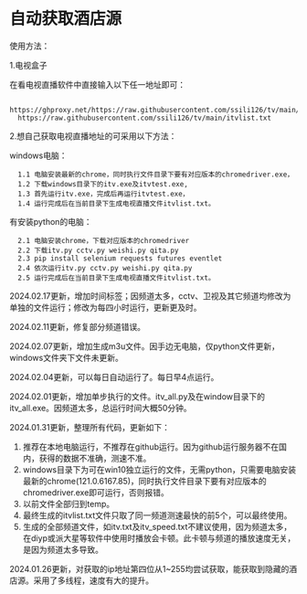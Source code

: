 # 自动获取酒店源 #

使用方法：

1.电视盒子

  在看电视直播软件中直接输入以下任一地址即可：
  
      https://ghproxy.net/https://raw.githubusercontent.com/ssili126/tv/main/itvlist.txt
      https://raw.githubusercontent.com/ssili126/tv/main/itvlist.txt
  
2.想自己获取电视直播地址的可采用以下方法：

  windows电脑：
  
      1.1 电脑安装最新的chrome，同时执行文件目录下要有对应版本的chromedriver.exe，
      1.2 下载windows目录下的itv.exe及itvtest.exe,
      1.3 首先运行itv.exe，完成后再运行itvtest.exe，
      1.4 运行完成后在当前目录下生成电视直播文件itvlist.txt。
  
  有安装python的电脑：
  
      2.1 电脑安装chrome，下载对应版本的chromedriver
      2.2 下载itv.py cctv.py weishi.py qita.py
      2.3 pip install selenium requests futures eventlet
      2.4 依次运行itv.py cctv.py weishi.py qita.py
      2.5 运行完成后在当前目录下生成电视直播文件itvlist.txt。
      
  
2024.02.17更新，增加时间标签；因频道太多，cctv、卫视及其它频道均修改为单独的文件运行；修改为每四小时运行，更新更及时。

2024.02.11更新，修复部分频道错误。

2024.02.07更新，增加生成m3u文件。因手边无电脑，仅python文件更新，windows文件夹下文件未更新。

2024.02.04更新，可以每日自动运行了。每日早4点运行。

2024.02.01更新，增加单步执行的文件。itv_all.py及在window目录下的itv_all.exe。因频道太多，总运行时间大概50分钟。

2024.01.31更新，整理所有代码，更新如下：

1. 推荐在本地电脑运行，不推荐在github运行。因为github运行服务器不在国内，获得的数据不准确，测速不准。
2. windows目录下为可在win10独立运行的文件，无需python，只需要电脑安装最新的chrome(121.0.6167.85)，同时执行文件目录下要有对应版本的chromedriver.exe即可运行，否则报错。
3. 以前文件全部归到temp。
4. 最终生成的itvlist.txt文件只取了同一频道测速最快的前5个，可以最终使用。
5. 生成的全部频道文件，如itv.txt及itv_speed.txt不建议使用，因为频道太多，在diyp或派大星等软件中使用时播放会卡顿。此卡顿与频道的播放速度无关，是因为频道太多导致。

2024.01.26更新，对获取的ip地址第四位从1~255均尝试获取，能获取到隐藏的酒店源。采用了多线程，速度有大的提升。
